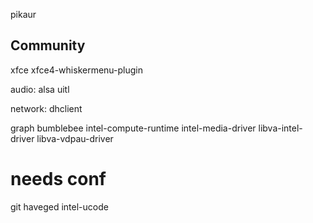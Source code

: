 pikaur



## Community


xfce
xfce4-whiskermenu-plugin

audio:
alsa uitl

network:
dhclient


graph
bumblebee
intel-compute-runtime
intel-media-driver
libva-intel-driver
libva-vdpau-driver

# needs conf
git
haveged
intel-ucode

